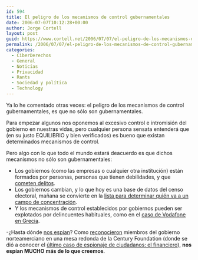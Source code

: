 ```yaml
---
id: 594
title: El peligro de los mecanismos de control gubernamentales
date: 2006-07-07T10:12:28+00:00
author: Jorge Cortell
layout: post
guid: https://www.cortell.net/2006/07/07/el-peligro-de-los-mecanismos-de-control-gubernamentales/
permalink: /2006/07/07/el-peligro-de-los-mecanismos-de-control-gubernamentales/
categories:
  - CiberDerechos
  - General
  - Noticias
  - Privacidad
  - Rants
  - Sociedad y polí­tica
  - Technology
---
```

Ya lo he comentado otras veces: el peligro de los mecanismos de control gubernamentales, es que no sólo son gubernamentales.

Para empezar algunos nos oponemos al excesivo control e intromisión del gobierno en nuestras vidas, pero cualquier persona sensata entenderá que (en su justo EQUILIBRIO y bien verificados) es bueno que existan determinados mecanismos de control.

Pero algo con lo que todo el mundo estará deacuerdo es que dichos mecanismos no sólo son gubernamentales:

  * Los gobiernos (como las empresas o cualquier otra institución) están formados por personas, personas que tienen debilidades, y que <a title="venta datos DNI" target="_blank" href="https://www.agpd.es/upload/Prensa/20%20minutos.pdf">cometen delitos</a>.
  * Los gobiernos cambian, y lo que hoy es una base de datos del censo electoral, mañana se convierte en la <a target="_blank" title="campos de internamiento JapoAmeric" href="https://en.wikipedia.org/wiki/Japanese_American_internment">lista para determinar quién va a un campo de concentración</a>.
  * Y los mecanismos de control establecidos por gobiernos pueden ser explotados por delincuentes habituales, como en el <a title="Vodafone Grecia" target="_blank" href="https://www.schneier.com/blog/archives/2006/06/greek_wiretappi_1.html">caso de Vodafone en Grecia</a>.

-¿Hasta dónde <a target="_blank" title="Interior" href="https://www.rebelion.org/cibercensura/prieto021102.htm">nos espí­an</a>? Como <a target="_blank" title="Mucho más" href="https://www.rebelion.org/cibercensura/prieto021102.htm">reconocieron</a> miembros del gobierno norteamerciano en una mesa redonda de la Century Foundation (donde se dió a conocer el <a target="_blank" title="espionaje financiero" href="https://www.defensetech.org/archives/002530.html">último caso de espionaje de ciudadanos: el financiero</a>), **nos espí­an MUCHO más de lo que creemos**.